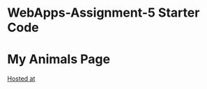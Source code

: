 # WebApps-Assignment-5 Starter Code

# My Animals Page

[Hosted at](https://44-563-webapps-f21.github.io/webapps-s21-assignment-5-rohith1998-123/animals.html)
